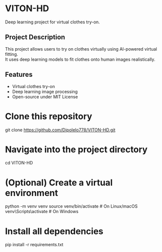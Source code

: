 # VITON-HD
Deep learning project for virtual clothes try-on.

## Project Description

This project allows users to try on clothes virtually using AI-powered virtual fitting.  
It uses deep learning models to fit clothes onto human images realistically.

## Features

- Virtual clothes try-on
- Deep learning image processing
- Open-source under MIT License
  
#  Clone this repository
git clone https://github.com/Dipolelo778/VITON-HD.git

#  Navigate into the project directory
cd VITON-HD

#  (Optional) Create a virtual environment
python -m venv venv
source venv/bin/activate   # On Linux/macOS
venv\Scripts\activate      # On Windows

# Install all dependencies
pip install -r requirements.txt
